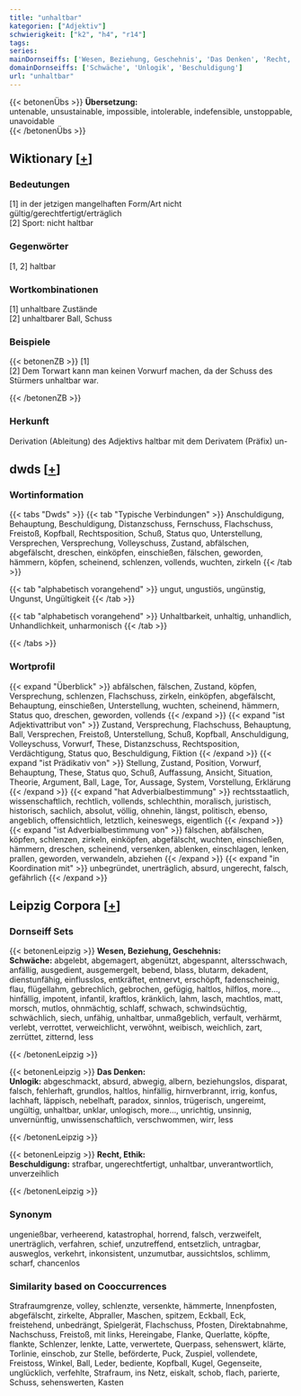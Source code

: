 ```yaml
---
title: "unhaltbar"
kategorien: ["Adjektiv"]
schwierigkeit: ["k2", "h4", "r14"]
tags:
series:
mainDornseiffs: ['Wesen, Beziehung, Geschehnis', 'Das Denken', 'Recht, Ethik']
domainDornseiffs: ['Schwäche', 'Unlogik', 'Beschuldigung']
url: "unhaltbar"
---
```


{{< betonenÜbs >}}
**Übersetzung:**  
untenable, unsustainable, impossible, intolerable, indefensible, unstoppable, unavoidable  
{{< /betonenÜbs >}}

## Wiktionary [[+](https://de.wiktionary.org/wiki/unhaltbar)]

### Bedeutungen
[1] in der jetzigen mangelhaften Form/Art nicht gültig/gerechtfertigt/erträglich  
[2] Sport: nicht haltbar  

### Gegenwörter
[1, 2] haltbar  

### Wortkombinationen
[1] unhaltbare Zustände  
[2] unhaltbarer Ball, Schuss  

### Beispiele
{{< betonenZB >}}
[1]  
[2] Dem Torwart kann man keinen Vorwurf machen, da der Schuss des Stürmers unhaltbar war.  

{{< /betonenZB >}}
### Herkunft
Derivation (Ableitung) des Adjektivs haltbar mit dem Derivatem (Präfix) un-  



## dwds [[+](https://www.dwds.de/wb/unhaltbar)]

### Wortinformation
{{< tabs "Dwds" >}}
{{< tab "Typische Verbindungen" >}}
Anschuldigung, Behauptung, Beschuldigung, Distanzschuss, Fernschuss, Flachschuss, Freistoß, Kopfball, Rechtsposition, Schuß, Status quo, Unterstellung, Versprechen, Versprechung, Volleyschuss, Zustand, abfälschen, abgefälscht, dreschen, einköpfen, einschießen, fälschen, geworden, hämmern, köpfen, scheinend, schlenzen, vollends, wuchten, zirkeln
{{< /tab >}}

{{< tab "alphabetisch vorangehend" >}}
ungut, ungustiös, ungünstig, Ungunst, Ungültigkeit
{{< /tab >}}

{{< tab "alphabetisch vorangehend" >}}
Unhaltbarkeit, unhaltig, unhandlich, Unhandlichkeit, unharmonisch
{{< /tab >}}

{{< /tabs >}}

### Wortprofil
{{< expand "Überblick" >}} abfälschen, fälschen, Zustand, köpfen, Versprechung, schlenzen, Flachschuss, zirkeln, einköpfen, abgefälscht, Behauptung, einschießen, Unterstellung, wuchten, scheinend, hämmern, Status quo, dreschen, geworden, vollends {{< /expand >}}
{{< expand "ist Adjektivattribut von" >}} Zustand, Versprechung, Flachschuss, Behauptung, Ball, Versprechen, Freistoß, Unterstellung, Schuß, Kopfball, Anschuldigung, Volleyschuss, Vorwurf, These, Distanzschuss, Rechtsposition, Verdächtigung, Status quo, Beschuldigung, Fiktion {{< /expand >}}
{{< expand "ist Prädikativ von" >}} Stellung, Zustand, Position, Vorwurf, Behauptung, These, Status quo, Schuß, Auffassung, Ansicht, Situation, Theorie, Argument, Ball, Lage, Tor, Aussage, System, Vorstellung, Erklärung {{< /expand >}}
{{< expand "hat Adverbialbestimmung" >}} rechtsstaatlich, wissenschaftlich, rechtlich, vollends, schlechthin, moralisch, juristisch, historisch, sachlich, absolut, völlig, ohnehin, längst, politisch, ebenso, angeblich, offensichtlich, letztlich, keineswegs, eigentlich {{< /expand >}}
{{< expand "ist Adverbialbestimmung von" >}} fälschen, abfälschen, köpfen, schlenzen, zirkeln, einköpfen, abgefälscht, wuchten, einschießen, hämmern, dreschen, scheinend, versenken, ablenken, einschlagen, lenken, prallen, geworden, verwandeln, abziehen {{< /expand >}}
{{< expand "in Koordination mit" >}} unbegründet, unerträglich, absurd, ungerecht, falsch, gefährlich {{< /expand >}}

## Leipzig Corpora [[+](https://corpora.uni-leipzig.de/en/res?word=unhaltbar&corpusId=deu_newscrawl-public_2018)]

### Dornseiff Sets
{{< betonenLeipzig >}}
**Wesen, Beziehung, Geschehnis:**  
**Schwäche:** abgelebt, abgemagert, abgenützt, abgespannt, altersschwach, anfällig, ausgedient, ausgemergelt, bebend, blass, blutarm, dekadent, dienstunfähig, einflusslos, entkräftet, entnervt, erschöpft, fadenscheinig, flau, flügellahm, gebrechlich, gebrochen, gefügig, haltlos, hilflos, more..., hinfällig, impotent, infantil, kraftlos, kränklich, lahm, lasch, machtlos, matt, morsch, mutlos, ohnmächtig, schlaff, schwach, schwindsüchtig, schwächlich, siech, unfähig, unhaltbar, unmaßgeblich, verfault, verhärmt, verlebt, verrottet, verweichlicht, verwöhnt, weibisch, weichlich, zart, zerrüttet, zitternd, less  

{{< /betonenLeipzig >}}


{{< betonenLeipzig >}}
**Das Denken:**  
**Unlogik:** abgeschmackt, absurd, abwegig, albern, beziehungslos, disparat, falsch, fehlerhaft, grundlos, haltlos, hinfällig, hirnverbrannt, irrig, konfus, lachhaft, läppisch, nebelhaft, paradox, sinnlos, trügerisch, ungereimt, ungültig, unhaltbar, unklar, unlogisch, more..., unrichtig, unsinnig, unvernünftig, unwissenschaftlich, verschwommen, wirr, less  

{{< /betonenLeipzig >}}


{{< betonenLeipzig >}}
**Recht, Ethik:**  
**Beschuldigung:** strafbar, ungerechtfertigt, unhaltbar, unverantwortlich, unverzeihlich  

{{< /betonenLeipzig >}}

### Synonym
ungenießbar, verheerend, katastrophal, horrend, falsch, verzweifelt, unerträglich, verfahren, schief, unzutreffend, entsetzlich, untragbar, ausweglos, verkehrt, inkonsistent, unzumutbar, aussichtslos, schlimm, scharf, chancenlos


### Similarity based on Cooccurrences
Strafraumgrenze, volley, schlenzte, versenkte, hämmerte, Innenpfosten, abgefälscht, zirkelte, Abpraller, Maschen, spitzem, Eckball, Eck, freistehend, unbedrängt, Spielgerät, Flachschuss, Pfosten, Direktabnahme, Nachschuss, Freistoß, mit links, Hereingabe, Flanke, Querlatte, köpfte, flankte, Schlenzer, lenkte, Latte, verwertete, Querpass, sehenswert, klärte, Torlinie, einschob, zur Stelle, beförderte, Puck, Zuspiel, vollendete, Freistoss, Winkel, Ball, Leder, bediente, Kopfball, Kugel, Gegenseite, unglücklich, verfehlte, Strafraum, ins Netz, eiskalt, schob, flach, parierte, Schuss, sehenswerten, Kasten

